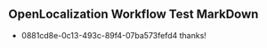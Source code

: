 ## OpenLocalization Workflow Test MarkDown
* 0881cd8e-0c13-493c-89f4-07ba573fefd4 thanks!

<!--HONumber=Jul16_HO4-->



